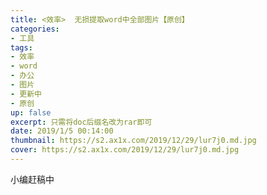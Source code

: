 ```yaml
---
title: <效率>  无损提取word中全部图片【原创】
categories:
- 工具
tags: 
- 效率
- word
- 办公
- 图片
- 更新中
- 原创
up: false
excerpt: 只需将doc后缀名改为rar即可
date: 2019/1/5 00:14:00
thumbnail: https://s2.ax1x.com/2019/12/29/lur7j0.md.jpg
cover: https://s2.ax1x.com/2019/12/29/lur7j0.md.jpg
---
```

小编赶稿中



